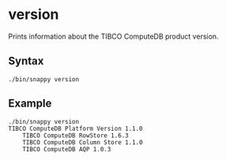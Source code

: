 # version

Prints information about the TIBCO ComputeDB product version.

## Syntax

```pre
./bin/snappy version
```

## Example

```pre
./bin/snappy version
TIBCO ComputeDB Platform Version 1.1.0
    TIBCO ComputeDB RowStore 1.6.3 
    TIBCO ComputeDB Column Store 1.1.0 
    TIBCO ComputeDB AQP 1.0.3 
```


